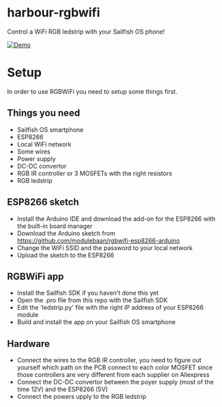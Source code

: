 # harbour-rgbwifi
Control a WiFi RGB ledstrip with your Sailfish OS phone!

[![Demo](https://img.youtube.com/vi/CUqqFN2gjLo/0.jpg)](https://www.youtube.com/watch?v=CUqqFN2gjLo)

# Setup
In order to use RGBWiFi you need to setup some things first.

## Things you need
* Sailfish OS smartphone 
* ESP8266
* Local WiFi network
* Some wires
* Power supply
* DC-DC convertor
* RGB IR controller or 3 MOSFETs with the right resistors
* RGB ledstrip

## ESP8266 sketch
* Install the Arduino IDE and download the add-on for the ESP8266 with the built-in board manager
* Download the Arduino sketch from https://github.com/modulebaan/rgbwifi-esp8266-arduino
* Change the WiFi SSID and the password to your local network
* Upload the sketch to the ESP8266

## RGBWiFi app
* Install the Sailfish SDK if you haven't done this yet
* Open the .pro file from this repo with the Sailfish SDK
* Edit the 'ledstrip.py' file with the right IP address of your ESP8266 module
* Build and install the app on your Sailfish OS smartphone

## Hardware
* Connect the wires to the RGB IR controller, you need to figure out yourself which path on the PCB connect to each color MOSFET since those controllers are very different from each supplier on Aliexpress
* Connect the DC-DC convertor between the poyer supply (most of the time 12V) and the ESP8266 (5V)
* Connect the powers upply to the RGB ledstrip
